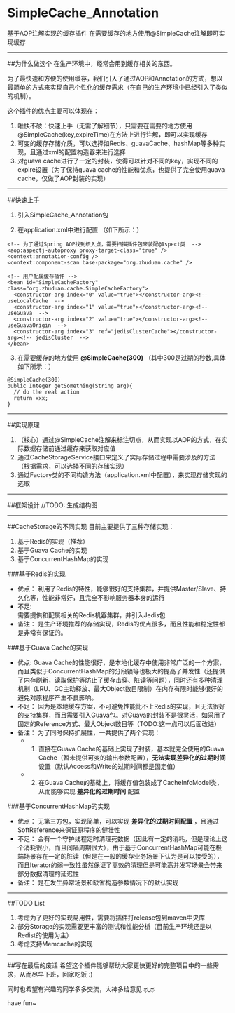 # SimpleCache_Annotation
基于AOP注解实现的缓存插件
在需要缓存的地方使用@SimpleCache注解即可实现缓存

---

##为什么做这个
在生产环境中，经常会用到缓存相关的东西。

为了最快速和方便的使用缓存，我们引入了通过AOP和Annotation的方式，想以最简单的方式来实现自己个性化的缓存需求（在自己的生产环境中已经引入了类似的机制）。

这个插件的优点主要可以体现在：

1. 唯快不破：快速上手（无需了解细节），只需要在需要的地方使用@SimpleCache(key,expireTime)在方法上进行注解，即可以实现缓存
2. 可变的缓存存储介质，可以选择如Redis、guavaCache、hashMap等多种实现，且通过xml的配置构造器来进行选择
3. 对guava cache进行了一定的封装，使得可以针对不同的key，实现不同的expire设置（为了保持guava cache的性能和优点，也提供了完全使用guava cache，仅做了AOP封装的实现）

---

##快速上手
1. 引入SimpleCache_Annotation包

2. 在application.xml中进行配置   （如下所示：）
```
<!-- 为了通过Spring AOP找到织入点，需要扫描插件包来装配@Aspect类  -->
<aop:aspectj-autoproxy proxy-target-class="true" />
<context:annotation-config />
<context:component-scan base-package="org.zhuduan.cache" />

<!-- 用户配属缓存插件 -->
<bean id="SimpleCacheFactory" class="org.zhuduan.cache.SimpleCacheFactory">
  <constructor-arg index="0" value="true"></constructor-arg><!-- useLocalCache  -->
  <constructor-arg index="1" value="true"></constructor-arg><!-- useGuava  -->
  <constructor-arg index="2" value="true"></constructor-arg><!-- useGuavaOrigin  -->
  <constructor-arg index="3" ref="jedisClusterCache"></constructor-arg><!-- jedisCluster  -->		
</bean>
```

3. 在需要缓存的地方使用 **@SimpleCache(300)**   （其中300是过期的秒数,具体如下所示：）
```
@SimpleCache(300)
public Integer getSomething(String arg){
  // do the real action
  return xxx;
}
```

---

##实现原理
1. （核心）通过@SimpleCache注解来标注切点，从而实现以AOP的方式，在实际数据存储前通过缓存来获取对应值
2. 通过CacheStorageService接口来定义了实际存储过程中需要涉及的方法（根据需求，可以选择不同的存储实现）
3. 通过Factory类的不同构造方法（application.xml中配置），来实现存储实现的选取

---

##框架设计
//TODO: 生成结构图

---

##CacheStorage的不同实现
目前主要提供了三种存储实现：
1. 基于Redis的实现（推荐）
2. 基于Guava Cache的实现
3. 基于ConcurrentHashMap的实现

###基于Redis的实现
- 优点：
利用了Redis的特性，能够很好的支持集群，并提供Master/Slave、持久化等，性能非常好，且完全不影响服务器本身的运行
- 不足:  
需要提供和配属相关的Redis机器集群，并引入Jedis包
- 备注：
是生产环境推荐的存储实现，Redis的优点很多，而且性能和稳定性都是非常有保证的。

###基于Guava Cache的实现
- 优点:
Guava Cache的性能很好，是本地化缓存中使用非常广泛的一个方案，而且类似于ConcurrentHashMap的分段锁等也极大的提高了并发性（还提供了内存刷新，读取保护等防止了缓存击穿、脏读等问题），同时还有多种清理机制（LRU、GC主动释放、最大Object数目限制）在内存有限时能够很好的避免对原程序产生不良影响。
- 不足：
因为是本地缓存方案，不可避免性能比不上Redis的实现，且无法很好的支持集群，而且需要引入Guava包。对Guava的封装不是很灵活，如采用了固定的Reference方式、最大Object数目等（TODO:这一点可以后面改进）
- 备注：
为了同时保持扩展性，一共提供了两个实现：
  - 1. 直接在Guava Cache的基础上实现了封装，基本就完全使用的Guava Cache（暂未提供可变的输出参数配置），**无法实现差异化的过期时间** 设置（默认Access和Write的过期时间都是固定值）
  - 2. 在Guava Cache的基础上，将缓存值包装成了CacheInfoModel类，从而能够实现 **差异化的过期时间** 配置

###基于ConcurrentHashMap的实现
- 优点：
无第三方包，实现简单，可以实现 **差异化的过期时间配置** ，且通过SoftReference来保证原程序的健壮性
- 不足：
会有一个守护线程定时清理死数据（因此有一定的消耗，但是理论上这个消耗很小，而且间隔周期很大），由于基于ConcurrentHashMap可能在极端场景存在一定的脏读（但是在一般的缓存业务场景下认为是可以接受的），而且Iterator的弱一致性虽然保证了高效的清理但是可能高并发写场景会带来部分数据清理的延迟性
- 备注：
是在发生异常场景和缺省构造参数情况下的默认实现


---

##TODO List
1. 考虑为了更好的实现易用性，需要将插件打release包到maven中央库
2. 部分Storage的实现需要更丰富的测试和性能分析（目前生产环境还是以Redist的使用为主）
3. 考虑支持Memcache的实现

---

##写在最后的废话
希望这个插件能够帮助大家更快更好的完整项目中的一些需求，从而尽早下班，回家吃饭 :)

同时也希望有兴趣的同学多多交流，大神多给意见 ಥ_ಥ

have fun~
